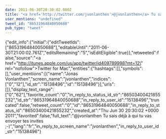 ```yaml
---
date: 2011-06-30T20:30:02.000Z
title: "<a href='http://twitter.com/jvonlanthen'>@jvonlanthen</a> Tu sais déjà à qui tu vas envoyer tes invites ;-)″"
user_mentions: "undefined"
tweet_id: "86531964840050688"
pub_type: "tweet"
---
```

{"edit_info":{"initial":{"editTweetIds":["86531964840050688"],"editableUntil":"2011-06-30T21:00:02.761Z","editsRemaining":"5","isEditEligible":true}},"retweeted":false,"source":"<a href=\"http://itunes.apple.com/us/app/twitter/id409789998?mt=12\" rel=\"nofollow\">Twitter for Mac</a>","entities":{"hashtags":[],"symbols":[],"user_mentions":[{"name":"Jonas Vonlanthen","screen_name":"jvonlanthen","indices":["0","12"],"id_str":"15138496","id":"15138496"}],"urls":[]},"display_text_range":["0","62"],"favorite_count":"0","in_reply_to_status_id_str":"86503400421855232","id_str":"86531964840050688","in_reply_to_user_id":"15138496","truncated":false,"retweet_count":"0","id":"86531964840050688","in_reply_to_status_id":"86503400421855232","created_at":"Thu Jun 30 20:30:02 +0000 2011","favorited":false,"full_text":"@jvonlanthen Tu sais déjà à qui tu vas envoyer tes invites ;-)","lang":"fr","in_reply_to_screen_name":"jvonlanthen","in_reply_to_user_id_str":"15138496"}
